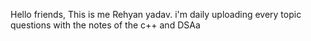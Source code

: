 Hello friends,
This  is me Rehyan yadav. i'm daily uploading every topic questions with the notes of the c++ and DSAa
